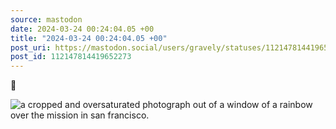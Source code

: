```yaml
---
source: mastodon
date: 2024-03-24 00:24:04.05 +00
title: "2024-03-24 00:24:04.05 +00"
post_uri: https://mastodon.social/users/gravely/statuses/112147814419652273
post_id: 112147814419652273
---
```

🌈


![a cropped and oversaturated photograph out of a window of a rainbow over the mission in san francisco.](/images/112147814156451526.jpeg)

